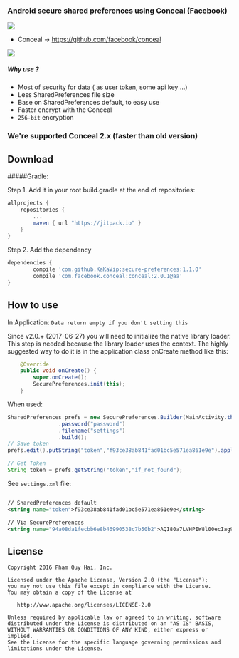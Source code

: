 
### Android secure shared preferences using Conceal (Facebook)

[![](https://jitpack.io/v/KaKaVip/secure-preferences.svg)](https://jitpack.io/#KaKaVip/secure-preferences)

* Conceal -> https://github.com/facebook/conceal

![](https://i.gyazo.com/e7dbb57aea8fdc77eafd767e25bb2cb2.png)

##### Why use ?
- Most of security for data ( as user token, some api key ...)
- Less SharedPreferences file size
- Base on SharedPreferences default, to easy use
- Faster encrypt with the Conceal
- `256-bit` encryption

### We're supported Conceal 2.x (faster than old version)

Download
-------
#####Gradle:

Step 1. Add it in your root build.gradle at the end of repositories:

```groovy
allprojects {
	repositories {
		...
		maven { url "https://jitpack.io" }
	}
}
```

Step 2. Add the dependency
```groovy
dependencies {
        compile 'com.github.KaKaVip:secure-preferences:1.1.0'
        compile 'com.facebook.conceal:conceal:2.0.1@aa'
}
```


How to use
-------
In Application: `Data return empty if you don't setting this`

Since v2.0.+ (2017-06-27) you will need to initialize the native library loader. This step is needed because the library loader uses the context. The highly suggested way to do it is in the application class onCreate method like this:

```java
    @Override
    public void onCreate() {
        super.onCreate();
        SecurePreferences.init(this); 
    }
```
When used: 
```java
SharedPreferences prefs = new SecurePreferences.Builder(MainActivity.this)
                .password("password")
                .filename("settings")
                .build();
// Save token
prefs.edit().putString("token","f93ce38ab841fad01bc5e571ea861e9e").apply();

// Get Token
String token = prefs.getString("token","if_not_found");

```


See `settings.xml` file:
```XML

// SharedPreferences default
<string name="token">f93ce38ab841fad01bc5e571ea861e9e</string>

// Via SecurePreferences
<string name="94a08da1fecbb6e8b46990538c7b50b2">AQI80a7LVHPIW8l00ecIag95oKcaje6U2fgREyvUPTnn3OCBK5rq/xACPjI9</string>

```


License
-------

    Copyright 2016 Pham Quy Hai, Inc.

    Licensed under the Apache License, Version 2.0 (the "License");
    you may not use this file except in compliance with the License.
    You may obtain a copy of the License at

       http://www.apache.org/licenses/LICENSE-2.0

    Unless required by applicable law or agreed to in writing, software
    distributed under the License is distributed on an "AS IS" BASIS,
    WITHOUT WARRANTIES OR CONDITIONS OF ANY KIND, either express or implied.
    See the License for the specific language governing permissions and
    limitations under the License.

